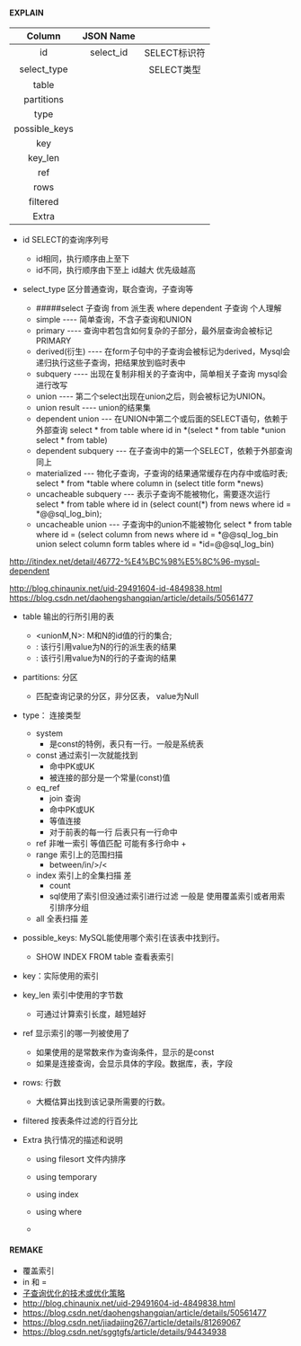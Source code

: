 #### EXPLAIN


|   Column             |JSON Name ||
|     :---:     |     :---:     |     :---:     |
|      id       |  select_id    |  SELECT标识符 |
|  select_type  |               |  SELECT类型   |
|     table     |               |               |
|   partitions  |               |               |
|     type      |               |               |
| possible_keys |               |               |
|     key       |               |               |
|    key_len    |               |               |
|     ref       |               |               |
|     rows      |               |               |
|   filtered    |               |               |
|    Extra      |               |               |

+ id  SELECT的查询序列号
    + id相同，执行顺序由上至下
    + id不同，执行顺序由下至上 id越大 优先级越高

+ select_type  区分普通查询，联合查询，子查询等
    + #####select 子查询 from 派生表 where dependent 子查询 个人理解
    + simple        ---- 简单查询，不含子查询和UNION
    + primary       ---- 查询中若包含如何复杂的子部分，最外层查询会被标记PRIMARY
    + derived(衍生) ---- 在form子句中的子查询会被标记为derived，Mysql会递归执行这些子查询，把结果放到临时表中
    + subquery      ---- 出现在复制非相关的子查询中，简单相关子查询 mysql会进行改写
    + union         ---- 第二个select出现在union之后，则会被标记为UNION。
    + union result  ---- union的结果集
    + dependent union --- 在UNION中第二个或后面的SELECT语句，依赖于外部查询 select * from table where id in *(select * from table *union select * from table)
    + dependent subquery --- 在子查询中的第一个SELECT，依赖于外部查询 同上
    + materialized --- 物化子查询，子查询的结果通常缓存在内存中或临时表;  select * from *table where column in (select title form *news)
    + uncacheable subquery --- 表示子查询不能被物化，需要逐次运行 select * from table where id in (select count(*) from news where id = *@@sql_log_bin);
    + uncacheable union --- 子查询中的union不能被物化 select * from table where id = (select column from news where id = *@@sql_log_bin union select column form tables where id = *id=@@sql_log_bin)

http://itindex.net/detail/46772-%E4%BC%98%E5%8C%96-mysql-dependent

http://blog.chinaunix.net/uid-29491604-id-4849838.html
https://blog.csdn.net/daohengshangqian/article/details/50561477

+ table 输出的行所引用的表
    + <unionM,N>: M和N的id值的行的集合;
    + <derivedN>:  该行引用value为N的行的派生表的结果
    + <subqueryN>: 该行引用value为N的行的子查询的结果
+ partitions: 分区
    + 匹配查询记录的分区，非分区表， value为Null

+ type： 连接类型
    + system 
        + 是const的特例，表只有一行。一般是系统表
    + const 通过索引一次就能找到
        + 命中PK或UK
        + 被连接的部分是一个常量(const)值
    + eq_ref
        + join 查询
        + 命中PK或UK
        + 等值连接
        + 对于前表的每一行 后表只有一行命中
    + ref 非唯一索引 等值匹配 可能有多行命中
        +
    + range 索引上的范围扫描
        + between/in/>/<
    + index 索引上的全集扫描  差
        + count
        + sql使用了索引但没通过索引进行过滤 一般是 使用覆盖索引或者用索引排序分组
    + all 全表扫描  差
        
+ possible_keys: MySQL能使用哪个索引在该表中找到行。
    + SHOW INDEX FROM table 查看表索引

+ key：实际使用的索引

+ key_len 索引中使用的字节数
    + 可通过计算索引长度，越短越好

+ ref 显示索引的哪一列被使用了
    + 如果使用的是常数来作为查询条件，显示的是const
    + 如果是连接查询，会显示具体的字段。数据库，表，字段
    
+ rows: 行数
    + 大概估算出找到该记录所需要的行数。

+ filtered 按表条件过滤的行百分比

+ Extra 执行情况的描述和说明
    + using filesort 文件内排序
    
    + using temporary
    + using index
    + using where
    + 

#### REMAKE
 + 覆盖索引
 + in 和 =
 + [子查询优化的技术或优化策略](https://www.cnblogs.com/zengkefu/p/5769095.html)
 + http://blog.chinaunix.net/uid-29491604-id-4849838.html
 + https://blog.csdn.net/daohengshangqian/article/details/50561477
 + https://blog.csdn.net/jiadajing267/article/details/81269067
 + https://blog.csdn.net/sggtgfs/article/details/94434938

    